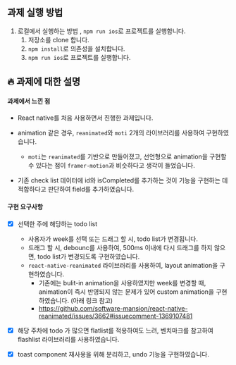 ## 과제 실행 방법

1. 로컬에서 실행하는 방법 , `npm run ios`로 프로젝트를 실행합니다.
   1. 저장소를 clone 합니다.
   2. `npm install`로 의존성을 설치합니다.
   3. `npm run ios`로 프로젝트를 실행합니다.

## 🔥 과제에 대한 설명

#### 과제에서 느낀 점

- React native를 처음 사용하면서 진행한 과제입니다.
  
- animation 같은 경우, `reanimated`와 `moti` 2개의 라이브러리를 사용하여 구현하였습니다.

  - `moti`는 `reanimated`를 기반으로 만들어졌고, 선언형으로 animation을 구현할 수 있다는 점이 `framer-motion`과 비슷하다고 생각이 들었습니다.

- 기존 check list 데이터에 id와 isCompleted를 추가하는 것이 기능을 구현하는 데 적합하다고 판단하여 field를 추가하였습니다.

#### 구현 요구사항

- [x] 선택한 주에 해당하는 todo list

  - 사용자가 week를 선택 또는 드래그 할 시, todo list가 변경됩니다.
  - 드래그 할 시, debounc를 사용하여, 500ms 이내에 다시 드래그를 하지 않으면, todo list가 변경되도록 구현하였습니다.
  - `react-native-reanimated` 라이브러리를 사용하여, layout animation을 구현하였습니다.
    - 기존에는 bulit-in animation을 사용하였지만 week를 변경할 때, animation이 즉시 반영되지 않는 문제가 있어 custom animation을 구현하였습니다. (아래 링크 참고)
    - https://github.com/software-mansion/react-native-reanimated/issues/3662#issuecomment-1369107481

- [x] 해당 주차에 todo 가 많으면 flatlist를 적용하여도 느려, 벤치마크를 참고하여 flashlist 라이브러리를 사용하였습니다.

- [x] toast component 재사용을 위해 분리하고, undo 기능을 구현하였습니다.
